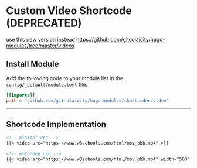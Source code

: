 # Custom Video Shortcode (DEPRECATED)

use this new version instead <https://github.com/gitsolaicity/hugo-modules/tree/master/videos>

## Install Module

Add the following code to your module list in the `config/_default/module.toml` file.

```toml
[[imports]]
path = "github.com/gitsolaicity/hugo-modules/shortcodes/video"
```

<hr>

## Shortcode Implementation

```md
<!-- minimal use -->
{{< video src="https://www.w3schools.com/html/mov_bbb.mp4" >}}

<!-- extended use -->
{{< video src="https://www.w3schools.com/html/mov_bbb.mp4" width="500" height="auto" autoplay="false" loop="false" muted="false" controls="true" class="" >}}
```
